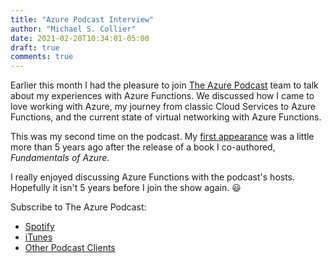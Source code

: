 ```yaml
---
title: "Azure Podcast Interview"
author: "Michael S. Collier"
date: 2021-02-20T10:34:01-05:00
draft: true
comments: true
---
```


Earlier this month I had the pleasure to join [The Azure Podcast](http://azpodcast.azurewebsites.net/post/Episode-364-Virtual-Networking-with-Functions) team to talk about my experiences with Azure Functions.  We discussed how I came to love working with Azure, my journey from classic Cloud Services to Azure Functions, and the current state of virtual networking with Azure Functions.

This was my second time on the podcast.  My [first appearance](http://azpodcast.azurewebsites.net/post/Episode-68-Fundmentals-of-Azure-Book) was a little more than 5 years ago after the release of a book I co-authored, _Fundamentals of Azure_.  

I really enjoyed discussing Azure Functions with the podcast's hosts.  Hopefully it isn't 5 years before I join the show again.  :smiley:

Subscribe to The Azure Podcast:

- [Spotify](https://open.spotify.com/show/3EScErvEcLV7IEk7nDsG8L)
- [iTunes](https://podcasts.apple.com/us/podcast/the-azure-podcast/id728193635)
- [Other Podcast Clients](https://feeds.feedburner.com/TheAzurePodcast)

